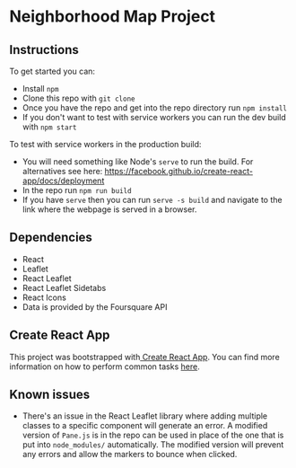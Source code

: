 # Neighborhood Map Project
## Instructions
To get started you can:
* Install `npm`
* Clone this repo with `git clone`
* Once you have the repo and get into the repo directory run `npm install`
* If you don't want to test with service workers you can run the dev build with `npm start`

To test with service workers in the production build:
* You will need something like Node's `serve` to run the build. For alternatives see here: https://facebook.github.io/create-react-app/docs/deployment
* In the repo run `npm run build`
* If you have `serve` then you can run `serve -s build` and navigate to the link where the webpage is served in a browser.

## Dependencies
* React
* Leaflet
* React Leaflet
* React Leaflet Sidetabs
* React Icons
* Data is provided by the Foursquare API

## Create React App
This project was bootstrapped with[ Create React App](https://github.com/facebook/create-react-app). You can find more information on how to perform common tasks [here](https://github.com/facebook/create-react-app/blob/master/packages/react-scripts/template/README.md).

## Known issues
* There's an issue in the React Leaflet library where adding multiple classes to a specific component will generate an error. A modified version of `Pane.js` is in the repo can be used in place of the one that is put into `node_modules/` automatically. The modified version will prevent any errors and allow the markers to bounce when clicked.